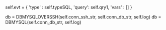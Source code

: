 self.evt = {
        'type' : self.typeSQL,
        'query': self.qry1,
        'vars' : []
    }


db = DBMYSQLOVERSSH(self.conn_ssh_str, self.conn_db_str, self.log)
db = DBMYSQL(self.conn_db_str, self.log)

